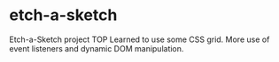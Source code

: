 # etch-a-sketch
Etch-a-Sketch project TOP
Learned to use some CSS grid. More use of event listeners and dynamic DOM manipulation. 
